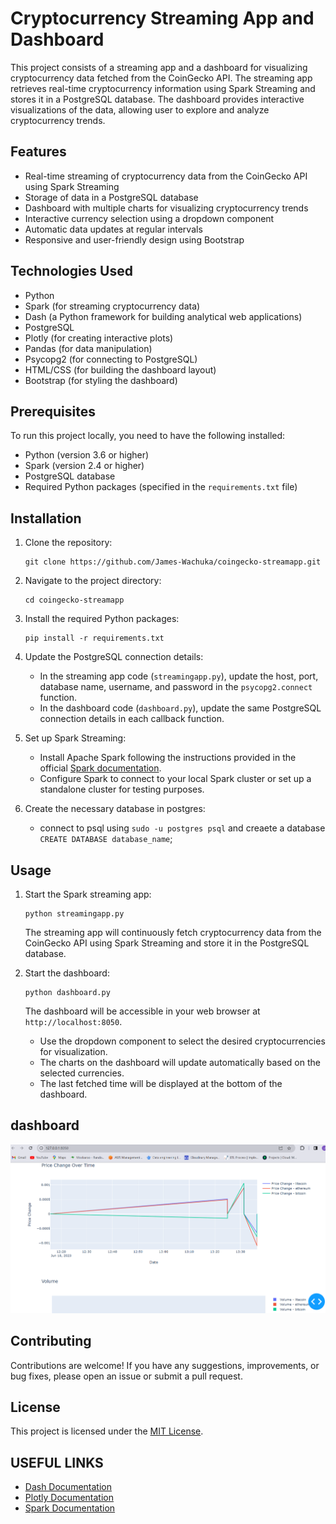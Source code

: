 # Cryptocurrency Streaming App and Dashboard

This project consists of a streaming app and a dashboard for visualizing cryptocurrency data fetched from the CoinGecko API. The streaming app retrieves real-time cryptocurrency information using Spark Streaming and stores it in a PostgreSQL database. The dashboard provides interactive visualizations of the data, allowing user to explore and analyze cryptocurrency trends.

## Features

- Real-time streaming of cryptocurrency data from the CoinGecko API using Spark Streaming
- Storage of data in a PostgreSQL database
- Dashboard with multiple charts for visualizing cryptocurrency trends
- Interactive currency selection using a dropdown component
- Automatic data updates at regular intervals
- Responsive and user-friendly design using Bootstrap

## Technologies Used

- Python
- Spark (for streaming cryptocurrency data)
- Dash (a Python framework for building analytical web applications)
- PostgreSQL
- Plotly (for creating interactive plots)
- Pandas (for data manipulation)
- Psycopg2 (for connecting to PostgreSQL)
- HTML/CSS (for building the dashboard layout)
- Bootstrap (for styling the dashboard)

## Prerequisites

To run this project locally, you need to have the following installed:

- Python (version 3.6 or higher)
- Spark (version 2.4 or higher)
- PostgreSQL database
- Required Python packages (specified in the `requirements.txt` file)

## Installation

1. Clone the repository:

   ```
   git clone https://github.com/James-Wachuka/coingecko-streamapp.git
   ```

2. Navigate to the project directory:

   ```
   cd coingecko-streamapp
   ```

3. Install the required Python packages:

   ```
   pip install -r requirements.txt
   ```

4. Update the PostgreSQL connection details:

   - In the streaming app code (`streamingapp.py`), update the host, port, database name, username, and password in the `psycopg2.connect` function.
   - In the dashboard code (`dashboard.py`), update the same PostgreSQL connection details in each callback function.

5. Set up Spark Streaming:

   - Install Apache Spark following the instructions provided in the official [Spark documentation](https://spark.apache.org/downloads.html).
   - Configure Spark to connect to your local Spark cluster or set up a standalone cluster for testing purposes.

6. Create the necessary database in postgres:

   - connect to psql using  `sudo -u postgres psql` and creaete a database `CREATE DATABASE database_name`;


## Usage

1. Start the Spark streaming app:

   ```
   python streamingapp.py
   ```

   The streaming app will continuously fetch cryptocurrency data from the CoinGecko API using Spark Streaming and store it in the PostgreSQL database.

2. Start the dashboard:

   ```
   python dashboard.py
   ```

   The dashboard will be accessible in your web browser at `http://localhost:8050`.

   - Use the dropdown component to select the desired cryptocurrencies for visualization.
   - The charts on the dashboard will update automatically based on the selected currencies.
   - The last fetched time will be displayed at the bottom of the dashboard.

## dashboard
![price-change](imgs/dashboard.PNG)


## Contributing

Contributions are welcome! If you have any suggestions, improvements, or bug fixes, please open an issue or submit a pull request.

## License

This project is licensed under the [MIT License](LICENSE).

## USEFUL LINKS

- [Dash Documentation](https://dash.plotly.com/)
- [Plotly Documentation](https://plotly.com/python/)
- [Spark Documentation](https://spark.apache.org/documentation.html)

